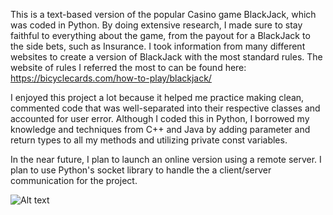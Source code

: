This is a text-based version of the popular Casino game BlackJack, which was coded in Python.
By doing extensive research, I made sure to stay faithful to everything about the game, from the payout for a BlackJack to the side bets, such as Insurance.
I took information from many different websites to create a version of BlackJack with the most standard rules.
The website of rules I referred the most to can be found here: https://bicyclecards.com/how-to-play/blackjack/

I enjoyed this project a lot because it helped me practice making clean, commented code that was well-separated into their respective classes and accounted for user error.
Although I coded this in Python, I borrowed my knowledge and techniques from C++ and Java
by adding parameter and return types to all my methods and utilizing private const variables.

In the near future, I plan to launch an online version using a remote server.
I plan to use Python's socket library to handle the a client/server communication for the project.

![Alt text](C:/Users/yauma/BlackJack.jpg?raw=true "Title")
